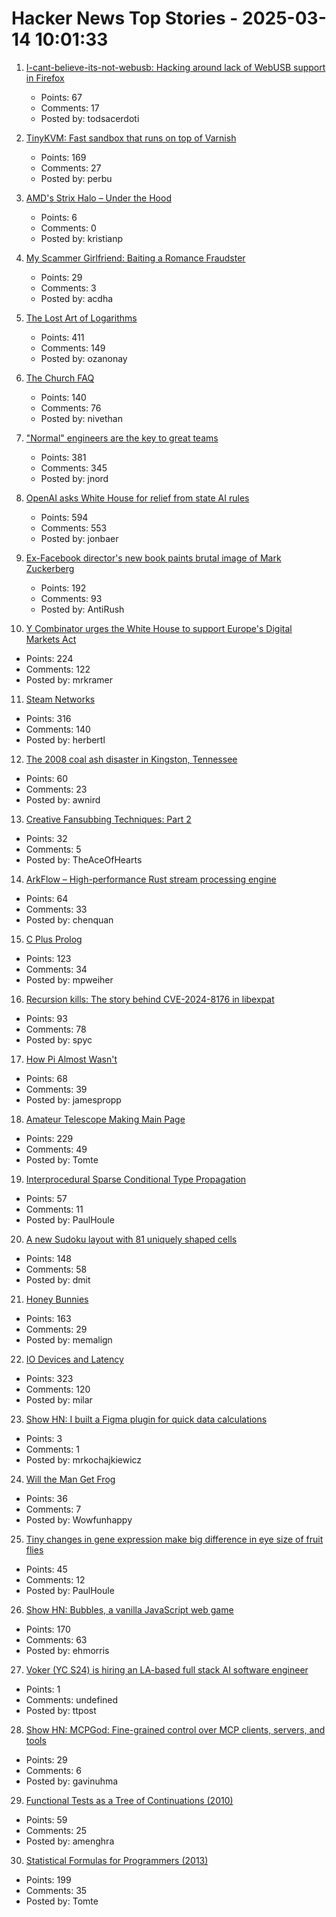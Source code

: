 # Hacker News Top Stories - 2025-03-14 10:01:33

1. [I-cant-believe-its-not-webusb: Hacking around lack of WebUSB support in Firefox](https://github.com/ArcaneNibble/i-cant-believe-its-not-webusb)
   - Points: 67
   - Comments: 17
   - Posted by: todsacerdoti

2. [TinyKVM: Fast sandbox that runs on top of Varnish](https://info.varnish-software.com/blog/tinykvm-the-fastest-sandbox)
   - Points: 169
   - Comments: 27
   - Posted by: perbu

3. [AMD's Strix Halo – Under the Hood](https://chipsandcheese.com/p/amds-strix-halo-under-the-hood)
   - Points: 6
   - Comments: 0
   - Posted by: kristianp

4. [My Scammer Girlfriend: Baiting a Romance Fraudster](https://www.bentasker.co.uk/posts/blog/security/seducing-a-romance-scammer.html)
   - Points: 29
   - Comments: 3
   - Posted by: acdha

5. [The Lost Art of Logarithms](https://www.lostartoflogarithms.com/)
   - Points: 411
   - Comments: 149
   - Posted by: ozanonay

6. [The Church FAQ](https://whatever.scalzi.com/2025/03/13/the-church-faq/)
   - Points: 140
   - Comments: 76
   - Posted by: nivethan

7. ["Normal" engineers are the key to great teams](https://spectrum.ieee.org/10x-engineer)
   - Points: 381
   - Comments: 345
   - Posted by: jnord

8. [OpenAI asks White House for relief from state AI rules](https://finance.yahoo.com/news/openai-asks-white-house-relief-100000706.html)
   - Points: 594
   - Comments: 553
   - Posted by: jonbaer

9. [Ex-Facebook director's new book paints brutal image of Mark Zuckerberg](https://www.sfgate.com/tech/article/ex-facebook-director-book-brutal-image-zuckerberg-20220239.php)
   - Points: 192
   - Comments: 93
   - Posted by: AntiRush

10. [Y Combinator urges the White House to support Europe's Digital Markets Act](https://techcrunch.com/2025/03/13/y-combinator-urges-the-white-house-to-support-europes-digital-markets-act/)
   - Points: 224
   - Comments: 122
   - Posted by: mrkramer

11. [Steam Networks](https://worksinprogress.co/issue/steam-networks/)
   - Points: 316
   - Comments: 140
   - Posted by: herbertl

12. [The 2008 coal ash disaster in Kingston, Tennessee](https://oxfordamerican.org/oa-now/the-toxic-wave-that-swallowed-a-tennessee-town)
   - Points: 60
   - Comments: 23
   - Posted by: awnird

13. [Creative Fansubbing Techniques: Part 2](https://www.md-subs.com/blog/creative-fansubbing-techniques-2)
   - Points: 32
   - Comments: 5
   - Posted by: TheAceOfHearts

14. [ArkFlow – High-performance Rust stream processing engine](https://github.com/chenquan/arkflow)
   - Points: 64
   - Comments: 33
   - Posted by: chenquan

15. [C Plus Prolog](https://github.com/needleful/c_plus_prolog)
   - Points: 123
   - Comments: 34
   - Posted by: mpweiher

16. [Recursion kills: The story behind CVE-2024-8176 in libexpat](https://blog.hartwork.org/posts/expat-2-7-0-released/)
   - Points: 93
   - Comments: 78
   - Posted by: spyc

17. [How Pi Almost Wasn't](https://mathenchant.wordpress.com/2025/03/13/how-pi-almost-wasnt/)
   - Points: 68
   - Comments: 39
   - Posted by: jamespropp

18. [Amateur Telescope Making Main Page](https://stellafane.org/tm/atm/)
   - Points: 229
   - Comments: 49
   - Posted by: Tomte

19. [Interprocedural Sparse Conditional Type Propagation](https://railsatscale.com/2025-02-24-interprocedural-sparse-conditional-type-propagation/)
   - Points: 57
   - Comments: 11
   - Posted by: PaulHoule

20. [A new Sudoku layout with 81 uniquely shaped cells](https://danielchasehooper.com/posts/cracked-sudoku/)
   - Points: 148
   - Comments: 58
   - Posted by: dmit

21. [Honey Bunnies](https://mameson.com/experiment/glsl/fro_9/fro_9.html)
   - Points: 163
   - Comments: 29
   - Posted by: memalign

22. [IO Devices and Latency](https://planetscale.com/blog/io-devices-and-latency)
   - Points: 323
   - Comments: 120
   - Posted by: milar

23. [Show HN: I built a Figma plugin for quick data calculations](https://www.figma.com/community/plugin/1478090512871122209/countastic)
   - Points: 3
   - Comments: 1
   - Posted by: mrkochajkiewicz

24. [Will the Man Get Frog](https://www.lexaloffle.com/bbs/?pid=willthemangetfrog)
   - Points: 36
   - Comments: 7
   - Posted by: Wowfunhappy

25. [Tiny changes in gene expression make big difference in eye size of fruit flies](https://phys.org/news/2025-02-tiny-gene-big-differences-eye.html)
   - Points: 45
   - Comments: 12
   - Posted by: PaulHoule

26. [Show HN: Bubbles, a vanilla JavaScript web game](https://ehmorris.com/bubbles/)
   - Points: 170
   - Comments: 63
   - Posted by: ehmorris

27. [Voker (YC S24) is hiring an LA-based full stack AI software engineer](https://www.linkedin.com/jobs/view/4165718206/)
   - Points: 1
   - Comments: undefined
   - Posted by: ttpost

28. [Show HN: MCPGod: Fine-grained control over MCP clients, servers, and tools](https://github.com/mcpgod/cli)
   - Points: 29
   - Comments: 6
   - Posted by: gavinuhma

29. [Functional Tests as a Tree of Continuations (2010)](https://www.evanmiller.org/functional-tests-as-a-tree-of-continuations.html)
   - Points: 59
   - Comments: 25
   - Posted by: amenghra

30. [Statistical Formulas for Programmers (2013)](https://www.evanmiller.org/statistical-formulas-for-programmers.html)
   - Points: 199
   - Comments: 35
   - Posted by: Tomte

